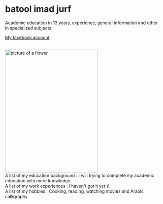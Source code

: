 
<!DOCTYPE html>
<html>

<head>

<title> 
batool 🙂
</title>

<link rel="stylesheet" type="text/css" href="style.css" />

</head>

<body>
<h1> batool imad jurf </h1>
<p>
Academic education in 13 years, experience, general information and other in specialized subjects <br>

<a href="https://www.facebook.com/batool.jurf">My facebook account</a>

<br>
<img src="https://m7et.com/wp-content/uploads/2020/06/7-29.jpg" alt="picture of a flower" width="300" height="400">
<br>
A list of my education background : 
I will trying to complete my academic education with more knowledge.

<br>
 A list of my work experiences  : I haven't got it yet:))
<br>
A list of my hobbies  : Cooking, reading, watching movies and Arabic calligraphy
</p>


</html>
